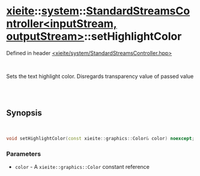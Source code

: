 # [xieite](../../xieite.md)::[system](../../system.md)::[StandardStreamsController<inputStream, outputStream>](../StandardStreamsController.md)::setHighlightColor
Defined in header [<xieite/system/StandardStreamsController.hpp>](../../../include/xieite/system/StandardStreamsController.hpp)

<br/>

Sets the text highlight color. Disregards transparency value of passed value

<br/><br/>

## Synopsis

<br/>

```cpp
void setHighlightColor(const xieite::graphics::Color& color) noexcept;
```
### Parameters
- `color` - A `xieite::graphics::Color` constant reference
